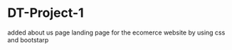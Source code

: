 # DT-Project-1
added about us page 
landing page for the ecomerce  website by using css and bootstarp
